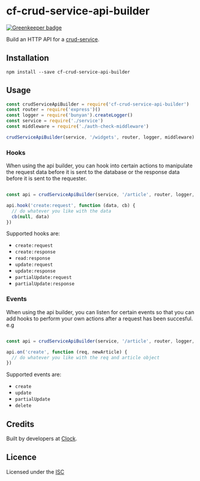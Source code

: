 # cf-crud-service-api-builder

[![Greenkeeper badge](https://badges.greenkeeper.io/clocklimited/cf-crud-service-api-builder.svg)](https://greenkeeper.io/)

Build an HTTP API for a [crud-service](https://github.com/serby/crud-service).

## Installation

    npm install --save cf-crud-service-api-builder

## Usage

```js
const crudServiceApiBuilder = require('cf-crud-service-api-builder')
const router = require('express')()
const logger = require('bunyan').createLogger()
const service = require('./service')
const middleware = require('./auth-check-middleware')

crudServiceApiBuilder(service, '/widgets', router, logger, middleware)
```

### Hooks

When using the api builder, you can hook into certain actions to manipulate the request data before it is sent to the database or the response data before it is sent to the requester.

```js

const api = crudServiceApiBuilder(service, '/article', router, logger, middleware)

api.hook('create:request', function (data, cb) {
  // do whatever you like with the data
  cb(null, data)
})

```

Supported hooks are:

* `create:request`
* `create:response`
* `read:response`
* `update:request`
* `update:response`
* `partialUpdate:request`
* `partialUpdate:response`

### Events

When using the api builder, you can listen for certain events so that you can add hooks to perform your own actions after a request has been succesful. e.g

```js

const api = crudServiceApiBuilder(service, '/article', router, logger, middleware)

api.on('create', function (req, newArticle) {
  // do whatever you like with the req and article object
})

```

Supported events are:

* `create`
* `update`
* `partialUpdate`
* `delete`

## Credits
Built by developers at [Clock](http://clock.co.uk).

## Licence
Licensed under the [ISC](http://opensource.org/licenses/isc)
